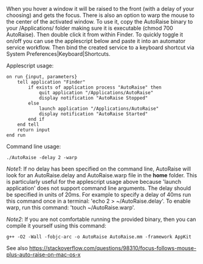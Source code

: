 When you hover a window it will be raised to the front (with a delay of your choosing) and gets the focus. There is
also an option to warp the mouse to the center of the activated window. To use it, copy the AutoRaise binary to your
/Applications/ folder making sure it is executable (chmod 700 AutoRaise). Then double click it from within Finder.
To quickly toggle it on/off you can use the applescript below and paste it into an automator service workflow. Then
bind the created service to a keyboard shortcut via System Preferences|Keyboard|Shortcuts.

Applescript usage:

    on run {input, parameters}
        tell application "Finder"
            if exists of application process "AutoRaise" then
                quit application "/Applications/AutoRaise"
                display notification "AutoRaise Stopped"
            else
                launch application "/Applications/AutoRaise"
                display notification "AutoRaise Started"
            end if
        end tell
        return input
    end run

Command line usage:

    ./AutoRaise -delay 2 -warp

*Note1*: If no delay has been specified on the command line, AutoRaise will look for an AutoRaise.delay and
AutoRaise.warp file in the **home** folder. This is particularly useful for the applescript usage above because
'launch application' does not support command line arguments. The delay should be specified in units of 20ms. For
example to specify a delay of 40ms run this command once in a terminal: 'echo 2 > ~/AutoRaise.delay'. To enable
warp, run this command: 'touch ~/AutoRaise.warp'.

*Note2*: If you are not comfortable running the provided binary, then you can compile it yourself using this command:

    g++ -O2 -Wall -fobjc-arc -o AutoRaise AutoRaise.mm -framework AppKit

See also https://stackoverflow.com/questions/98310/focus-follows-mouse-plus-auto-raise-on-mac-os-x
